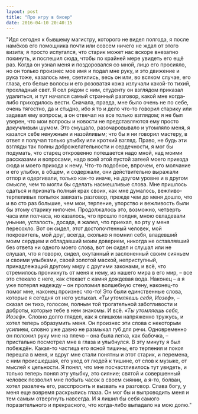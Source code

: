 ```yaml
---
layout: post
title: "Про игру в бисер"
date: 2016-04-10 20:40:15
---
```

"Идя сегодня к бывшему магистру, которого не видел полгода, я после намёков его помощника почти или совсем ничего не ждал от этого визита; я просто испугался, что старик может нас вскоре внезапно покинуть, и поспешил сюда, чтобы по крайней мере увидеть его ещё раз. Когда он узнал меня и поздоровался со мной, лицо его просияло, но он только произнес мое имя и подал мне руку, и это движение и рука тоже, казалось мне, светились, весь он или, во всяком случае, его глаза, его белые волосы и его розоватая кожа излучали какой-то тихий, прохладный свет. Я сел рядом с ним, студенту он взглядом приказал удалиться, и тут начался самый странный разговор, какой мне когда-либо приходилось вести. Сначала, правда, мне было очень не по себе, очень тягостно, да и стыдно, ибо я то и дело что-то говорил старику или задавал ему вопросы, а он отвечал на все только взглядом; я не был уверен, что мои вопросы и новости не представляются ему просто докучливым шумом. Это смущало, разочаровывало и утомляло меня, я казался себе ненужным и назойливым; что бы я ни говорил мастеру, в ответ я получал только улыбку или кроткий взгляд. Право, не будь эти взгляды так полны доброжелательности и сердечности, я мог бы подумать, что старец откровенно потешается надо мной, над моими рассказами и вопросами, надо всей этой пустой затеей моего приезда сюда и моего прихода к нему. Что-то подобное, впрочем, его молчание и его улыбки, в общем, и содержали, они действительно выражали отпор и одергивали, только как-то иначе, на другом уровне и в другом смысле, чем то могли бы сделать насмешливые слова. Мне пришлось сдаться и признать полный крах своих, как мне думалось, вежливо-терпеливых попыток завязать разговор, прежде чем до меня дошло, что и во сто раз большие, чем мои, терпение, упорство и вежливость были бы этому старику нипочем. Продолжалось это, возможно, четверть часа или полчаса, но казалось, что прошло полдня, мною овладевали уныние, усталость, досада, я жалел, что приехал, во рту у меня пересохло. Вот он сидел, этот достопочтенный человек, мой покровитель, мой друг, всегда, сколько я помнил себя, владевший моим сердцем и обладавший моим доверием, никогда не оставлявший без ответа ни одного моего слова, вот он сидел и слушал или не слушал, что я говорю, сидел, окутанный и заслоненный своим сияньем и своими улыбками, своей золотой маской, неприступный, принадлежащий другому миру с другими законами, и всё, что стремилось проникнуть от меня к нему, из нашего мира в его мир, – все это стекало с него, как стекает с камня дождевая вода. Наконец – а я уже потерял надежду – он проломил волшебную стену, наконец-то помог мне, наконец произнес что-то! Это были единственные слова, которые я сегодня от него услыхал. <i>«Ты утомляешь себя, Иозеф»,</i> – сказал он тихо, голосом, полным той трогательной заботливости и доброты, которые тебе в нем знакомы. И всё. <i>«Ты утомляешь себя, Иозеф».</i> Словно долго глядел, как я слишком напряженно тружусь, и хотел теперь образумить меня. Он произнес эти слова с некоторым усилием, словно уже давно не размыкал губ для речи. Одновременно он положил руку мне на плечо – она была легка, как бабочка, – пристально посмотрел мне в глаза и улыбнулся. В эту минуту я был побеждён. Какая-то частица его ясной тишины, его терпения и покоя перешла в меня, и вдруг мне стали понятны и этот старик, и перемена, с ним происшедшая, его уход от людей к тишине, от слов к музыке, от мыслей к цельности. Я понял, что мне посчастливилось тут увидеть, и только теперь понял эту улыбку, это сияние; святой и совершенный человек позволил мне побыть часок в своем сиянии, а я-то, болван, хотел развлечь его, расспросить и вызвать на разговор. Слава богу, у меня еще вовремя раскрылись глаза. Он мог бы и выпроводить меня и тем самым отвергнуть навсегда. И я лишил бы себя самого поразительного и прекрасного, что когда-либо выпадало на мою долю."
